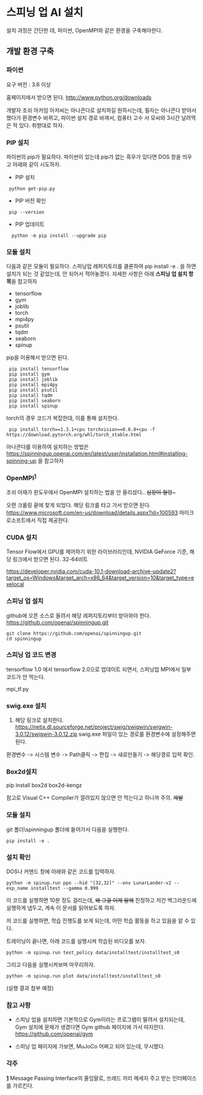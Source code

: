 # 스피닝 업 AI 설치
설치 과정은 간단한 데, 파이썬, OpenMPI와 같은 환경을 구축해야한다.

## 개발 환경 구축
### 파이썬
요구 버전 : 3.6 이상

홈페이지에서 받으면 된다. http://www.python.org/downloads

개발자 조쉬 아카임 아저씨는 아나콘다로 설치하길 원하시는데, 필자는 아나콘다 받아서 했다가 환경변수 바뀌고, 파이썬 설치 경로 바껴서, 컴퓨터 고수 서 모씨와 3시간 날려먹은 적 있다. 취향대로 하자.


### PIP 설치
파이썬의 pip가 필요하다. 파이썬이 있는데 pip가 없는 흑우가 있다면 DOS 창을 띄우고 아래와 같이 시도하자.

- PIP 설치
```
 python get-pip.py
```
- PIP 버전 확인
```
 pip --version
```

- PIP 업데이트
```
  python -m pip install --upgrade pip
```

### 모듈 설치
다음과 같은 모듈이 필요하다. 스피닝업 레퍼지토리를 클론하여 pip install -e . 을 하면 설치가 되는 것 같았는데, 안 되어서 적어놓겠다.
자세한 사항은 아래 **스피닝 업 설치 항목**을 참고하자

- tensorflow
- gym
- joblib
- torch
- mpi4py
- psutil
- tqdm
- seaborn
- spinup

pip을 이용해서 받으면 된다.

```
 pip install tensorflow
 pip install gym
 pip install joblib
 pip install mpi4py
 pip install psutil
 pip install tqdm
 pip install seaborn
 pip install spinup
```


torch의 경우 코드가 복잡한데, 이를 통해 설치한다.

```
 pip install torch==1.3.1+cpu torchvision==0.6.0+cpu -f https://download.pytorch.org/whl/torch_stable.html

```
아나콘다를 이용하여 설치하는 방법은 https://spinningup.openai.com/en/latest/user/installation.html#installing-spinning-up 을 참고하자

### OpenMPI<sup id="a1">[1](#b1)</sup>
조쉬 아재가 윈도우에서 OpenMPI 설치하는 법을 안 올리셨다.. ~~심장이 철렁~~~

오랜 크롤링 끝에 찾게 되었다. 해당 링크를 타고 가서 받으면 된다.
https://www.microsoft.com/en-us/download/details.aspx?id=100593
마이크로소프트에서 직접 제공한다.

### CUDA 설치
Tensor Flow에서 GPU를 제어하기 위한 라이브러리인데, NVIDIA GeForce 기준, 해당 링크에서 받으면 된다.
32-64비트

https://developer.nvidia.com/cuda-10.1-download-archive-update2?target_os=Windows&target_arch=x86_64&target_version=10&target_type=exelocal


### 스피닝 업 설치
github에 오픈 소스로 올려서 해당 레퍼지토리부터 받아와야 한다. https://github.com/openai/spinningup.git

```
git clone https://github.com/openai/spinningup.git
cd spinningup
```

### 스피닝 업 코드 변경
tensorflow 1.0 에서 tensorflow 2.0으로 업데이트 되면서, 스피닝업 MPI에서 일부 코드가 안 먹는다.

mpi_tf.py




### swig.exe 설치
1. 해당 링크로 설치한다. https://netix.dl.sourceforge.net/project/swig/swigwin/swigwin-3.0.12/swigwin-3.0.12.zip
swig.exe 파일이 있는 경로를 환경변수에 설정해주면 된다. 

환경변수 -> 시스템 변수 -> Path클릭 -> 편집 -> 새로만들기 -> 해당경로 입력 확인.

### Box2d설치 ###
pip install box2d box2d-kengz

참고로 Visual C++ Compiler가 깔려있지 않으면 안 먹는다고 하니까 주의. ~~제발~~

### 모듈 설치
git 폴더\spinningup 폴더에 들어가서 다음을 실행한다.
```
pip install -e .
```



### 설치 확인
DOS나 커맨드 창에 아래와 같은 코드를 입력하자.
```
python -m spinup.run ppo --hid "[32,32]" --env LunarLander-v2 --exp_name installtest --gamma 0.999
```
이 코드를 실행하면 10분 정도 걸리는데, ~~왜 그걸 이제 말해~~ 진정하고 저건 백그라운드에 실행하게 냅두고, 계속 이 문서를 읽어보도록 하자.

저 코드를 실행하면, 학습 진행도를 보게 되는데, 어떤 학습 활동을 하고 있음을 알 수 있다.

트레이닝이 끝나면, 아래 코드를 실행시켜 학습된 비디오를 보자.

```
python -m spinup.run test_policy data/installtest/installtest_s0
```

그리고 다음을 실행시켜보며 마무리하자.

```
python -m spinup.run plot data/installtest/installtest_s0
```
(실행 결과 첨부 예정)
### 참고 사항
- 스피닝 업을 설치하면 기본적으로 Gym이라는 프로그램이 딸려서 설치되는데, Gym 설치에 문제가 생겼다면 Gym github 페이지에 가서 따지란다.
https://github.com/openai/gym

- 스피닝 업 페이지에 가보면, MuJoCo 어쩌고 되어 있는데, 무시했다.

### 각주
<b id="b1">[1](#a1)</b> Message Passing Interface의 줄임말로, 쓰레드 끼리 메세지 주고 받는 인터페이스를 가르킨다.
